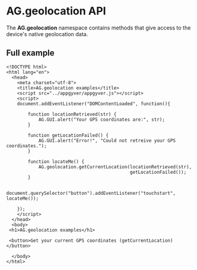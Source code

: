# AG.geolocation API #

The **AG.geolocation** namespace contains methods that give access to the device's native geolocation data.

## Full example ##

	<!DOCTYPE html>
	<html lang="en">
	  <head>
	    <meta charset="utf-8">
		<title>AG.geolocation examples</title>
	    <script src="../appgyver/appgyver.js"></script>
	    <script>
	    document.addEventListener("DOMContentLoaded", function(){

	    	function locationRetrieved(str) {
	    		AG.GUI.alert("Your GPS coordinates are:", str);
	    	}

	    	function getLocationFailed() {
	    		AG.GUI.alert("Error!", "Could not retreive your GPS coordinates.");
	    	}

	    	function locateMe() {
	    		AG.geolocation.getCurrentLocation(locationRetrieved(str), 
	    										  getLocationFailed());
	    	}

	    	document.querySelector("button").addEventListener("touchstart", locateMe());

	    });
	    </script>
	  </head>
	  <body>
	 <h1>AG.geolocation examples</h1>
 
	 <button>Get your current GPS coordinates (getCurrentLocation)</button>
 
	  </body>
	</html>